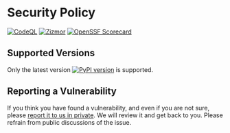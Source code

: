 # Security Policy

[![CodeQL](https://github.com/django-commons/django-typer/actions/workflows/github-code-scanning/codeql/badge.svg?branch=main)](https://github.com/django-commons/django-typer/actions/workflows/github-code-scanning/codeql?query=branch:main)
[![Zizmor](https://github.com/django-commons/django-typer/actions/workflows/zizmor.yml/badge.svg?branch=main)](https://docs.zizmor.sh/)
[![OpenSSF Scorecard](https://api.securityscorecards.dev/projects/github.com/django-commons/django-typer/badge)](https://securityscorecards.dev/viewer/?uri=github.com/django-commons/django-typer)

## Supported Versions

Only the latest version [![PyPI version](https://badge.fury.io/py/django-typer.svg)](https://pypi.python.org/pypi/django-typer) is supported.

## Reporting a Vulnerability

If you think you have found a vulnerability, and even if you are not sure, please [report it to us in private](https://github.com/django-commons/django-typer/security/advisories/new). We will review it and get back to you. Please refrain from public discussions of the issue.
